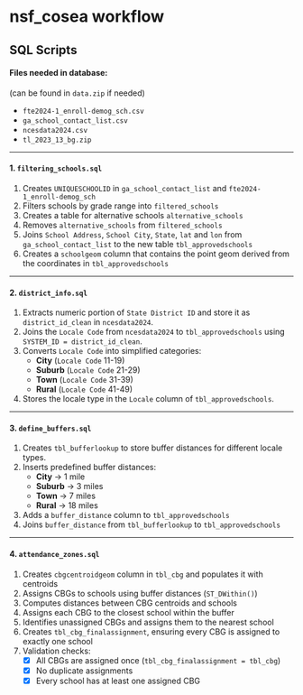 # nsf_cosea workflow
## SQL Scripts

#### Files needed in database: 
(can be found in `data.zip` if needed)
- `fte2024-1_enroll-demog_sch.csv`
- `ga_school_contact_list.csv`
- `ncesdata2024.csv`
- `tl_2023_13_bg.zip`


---

#### 1. `filtering_schools.sql`
1. Creates `UNIQUESCHOOLID` in `ga_school_contact_list` and `fte2024-1_enroll-demog_sch`
2. Filters schools by grade range into `filtered_schools`
3. Creates a table for alternative schools `alternative_schools`
4. Removes `alternative_schools` from `filtered_schools`
5. Joins `School Address`, `School City`, `State`, `lat` and `lon` from `ga_school_contact_list` to the new table `tbl_approvedschools`
6. Creates a `schoolgeom` column  that contains the point geom derived from the coordinates in `tbl_approvedschools`

---

#### 2. `district_info.sql`
1. Extracts numeric portion of `State District ID` and store it as `district_id_clean` in `ncesdata2024`.
2. Joins the `Locale Code` from `ncesdata2024` to `tbl_approvedschools` using `SYSTEM_ID = district_id_clean`.
3. Converts `Locale Code` into simplified categories:  
   - **City** (`Locale Code` 11-19)  
   - **Suburb** (`Locale Code` 21-29)  
   - **Town** (`Locale Code` 31-39)  
   - **Rural** (`Locale Code` 41-49)  
4. Stores the locale type in the `Locale` column of `tbl_approvedschools`.  

---

#### 3. `define_buffers.sql`
1. Creates `tbl_bufferlookup` to store buffer distances for different locale types.
2. Inserts predefined buffer distances:
   - **City** → 1 mile  
   - **Suburb** → 3 miles  
   - **Town** → 7 miles  
   - **Rural** → 18 miles  
3. Adds a `buffer_distance` column to `tbl_approvedschools`
4. Joins `buffer_distance` from `tbl_bufferlookup` to `tbl_approvedschools`

---

#### 4. `attendance_zones.sql`
1. Creates `cbgcentroidgeom` column in `tbl_cbg` and populates it with centroids
2. Assigns CBGs to schools using buffer distances (`ST_DWithin()`)
3. Computes distances between CBG centroids and schools
4. Assigns each CBG to the closest school within the buffer
5. Identifies unassigned CBGs and assigns them to the nearest school
6. Creates `tbl_cbg_finalassignment`, ensuring every CBG is assigned to exactly one school
7. Validation checks:
   - [x] All CBGs are assigned once (`tbl_cbg_finalassignment = tbl_cbg`)
   - [x] No duplicate assignments
   - [x] Every school has at least one assigned CBG